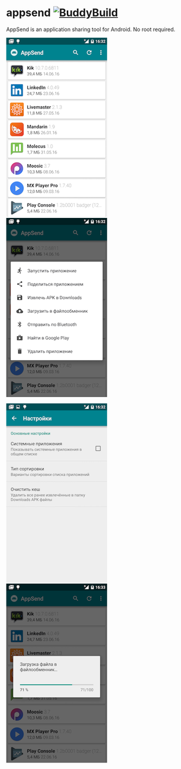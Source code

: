 # appsend [![BuddyBuild](https://dashboard.buddybuild.com/api/statusImage?appID=57737c236a23440100ed17a7&branch=master&build=latest)](https://dashboard.buddybuild.com/apps/57737c236a23440100ed17a7/build/latest)
AppSend is an application sharing tool for Android. No root required.

![Screenshot](art/main.png "Main window")
![Screenshot](art/menu.png "Application menu")

![Screenshot](art/prefs.png "Preferences")
![Screenshot](art/share.png "Upload application")
